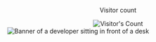 <div align="center"> 
  <p>Visitor count</p>
  <img src="https://profile-counter.glitch.me/ojfirst/count.svg" alt="Visitor's Count" />
</div>
<img src="https://github.com/{USERNAME}/{USERNAME}/blob/main/software-developer.png" alt="Banner of a developer sitting in front of a desk">

